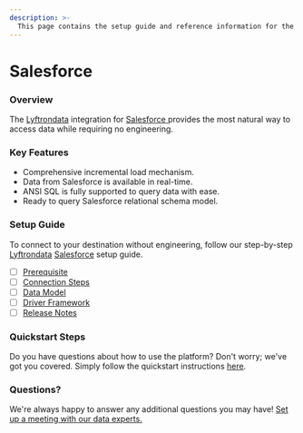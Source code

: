 ```yaml
---
description: >-
  This page contains the setup guide and reference information for the Salesforce source connector.
---
```


# Salesforce

### Overview

The [Lyftrondata](https://www.lyftrondata.com/) integration for [Salesforce](https://www.lyftrondata.com/integration/salesforce/)[ ](https://www.lyftrondata.com/integration/salesforce/)provides the most natural way to access data while requiring no engineering.

### Key Features

* Comprehensive incremental load mechanism.
* Data from Salesforce is available in real-time.&#x20;
* ANSI SQL is fully supported to query data with ease.
* Ready to query Salesforce relational schema model.

### Setup Guide

To connect to your destination without engineering, follow our step-by-step [Lyftrondata](https://www.lyftrondata.com/)  [Salesforce](https://www.lyftrondata.com/integration/salesforce/) setup guide.

* [ ] [Prerequisite](../../sales-analytics/salesforce/prerequisite.md)
* [ ] [Connection Steps](../../sales-analytics/salesforce/connection-steps.md)
* [ ] [Data Model](../../sales-analytics/salesforce/data-model/)
* [ ] [Driver Framework](../../sales-analytics/salesforce/driver-framework/)
* [ ] [Release Notes](../../sales-analytics/salesforce/release-notes.md)

### Quickstart Steps

Do you have questions about how to use the platform? Don't worry; we've got you covered. Simply follow the quickstart instructions [here](../../../quickstart-steps.md).

### Questions? <a href="#questions" id="questions"></a>

We're always happy to answer any additional questions you may have! [Set up a meeting with our data experts.](https://www.lyftrondata.com/book-a-meeting/)

